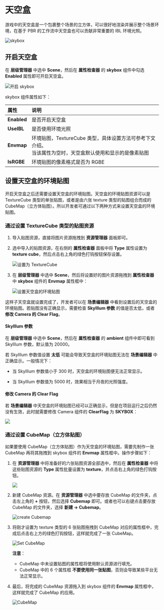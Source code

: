 # 天空盒

游戏中的天空盒是一个包裹整个场景的立方体，可以很好地渲染并展示整个场景环境，在基于 PBR 的工作流中天空盒也可以贡献非常重要的 IBL 环境光照。

![skybox](skybox/Skybox.png)

## 开启天空盒

在 **层级管理器** 中选中 **Scene**，然后在 **属性检查器** 的 **skybox** 组件中勾选 **Enabled** 属性即可开启天空盒。

![开启 skybox](skybox/enable-skybox.png)

skybox 组件属性如下：

| 属性 | 说明 |
| :---| :--- |
| **Enabled** | 是否开启天空盒 |
| **UseIBL** | 是否使用环境光照 |
| **Envmap** | 环境贴图，TextureCube 类型，具体设置方法可参考下文介绍。<br>当该属性为空时，天空盒默认使用和显示的是像素贴图 |
| **IsRGBE** | 环境贴图的像素格式是否为 RGBE |

## 设置天空盒的环境贴图

开启天空盒之后还需要设置天空盒的环境贴图。天空盒的环境贴图资源可以是 TextureCube 类型的单张贴图，或者是由六张 texture 类型的贴图组合而成的 CubeMap（立方体贴图）。所以开发者可通过以下两种方式来设置天空盒的环境贴图。

### 通过设置 TextureCube 类型的贴图资源

1. 导入贴图资源，直接将图片资源拖拽到 **资源管理器** 面板即可。

2. 选中导入的贴图资源，在右侧的 **属性检查器** 面板中将 **Type** 属性设置为 **texture cube**，然后点击右上角的绿色打钩按钮保存设置。

    ![设置为 TextureCube](skybox/texturecube.png)

3. 在 **层级管理器** 中选中 **Scene**，然后将设置好的图片资源拖拽到 **属性检查器** 中 **skybox** 组件的 **Envmap** 属性框中：

    ![设置天空盒的环境贴图](skybox/set-envmap.png)

这样子天空盒就设置完成了，开发者可以在 **场景编辑器** 中看到设置后的天空盒的环境贴图。若贴图没有正确显示，需要检查 **SkyIllum 参数** 的值是否太低，或者 **修改 Camera 的 Clear Flag**。

#### SkyIllum 参数

在 **层级管理器** 中选中 **Scene**，然后在 **属性检查器** 的 **ambient** 组件中即可看到 SkyIllum 参数，默认值为 20000。

若 SkyIllum 参数值设置 **太低** 可能会导致天空盒的环境贴图无法在 **场景编辑器** 中正确显示。一般情况下：

- 当 SkyIllum 参数值小于 300 时，天空盒的环境贴图便无法正常显示。

- 当 SkyIllum 参数值为 5000 时，效果相当于月夜的光照强度。

#### 修改 Camera 的 Clear Flag

若 **场景编辑器** 中天空盒的环境贴图已经可以正确显示，但是在项目运行之后仍然没有生效，此时就需要修改 Camera 组件的 **ClearFlag** 为 **SKYBOX**：

![](skybox/skybox-camera.png)

### 通过设置 CubeMap（立方体贴图）

如果要使用 CubeMap（立方体贴图）作为天空盒的环境贴图，需要先制作一张 CubeMap 再将其拖拽到 skybox 组件的 **Envmap** 属性框中。操作步骤如下：

1. 在 **资源管理器** 中将准备好的六张贴图资源全部选中，然后在 **属性检查器** 中将这些贴图资源的 **Type** 属性批量设置为 **texture**，并点击右上角的绿色打钩按钮。

   ![](skybox/cubemap-texture-type.png)

2. 新建 CubeMap 资源。在 **资源管理器** 中选中要存放 CubeMap 的文件夹，点击左上角的 **+** 按钮，然后选择 **Cubemap** 即可。或者也可以右键点击要存放 CubeMap 的文件夹，选择 **新建 -> Cubemap**。

    ![create Cubemap](skybox/create-cubemap.png)

3. 将刚才设置为 texture 类型的 6 张贴图拖拽到 CubeMap 对应的属性框中，完成后点击右上方的绿色打钩按钮，这样就完成了一张 CubeMap。

    ![Set CubeMap](skybox/cubemap-properties.png)

    **注意**：
    - CubeMap 中未设置贴图的属性框将使用默认资源进行填充。
    - CubeMap 中的 6 个属性框 **不要使用同一张贴图**，否则会导致某些平台无法正常显示。

4. 最后，将完成的 CubeMap 资源拖入到 skybox 组件的 **Envmap** 属性框中，这样就完成了 CubeMap 的应用。

    ![CubeMap](skybox/cubemap-show.png)
